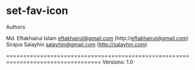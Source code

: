 set-fav-icon
=================================================================================
Authors

Md. Eftakhairul Islam <eftakhairul@gmail.com> (http://eftakhairul@gmail.com)
Sirajus Salayhin <salayhin@gmail.com> (http://salayhin.com)

==================================================================================
Versions: 1.0

